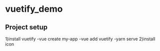 # vuetify_demo


## Project setup
1)install vuetify 
  -vue create my-app
  -vue add vuetify
  -yarn serve
2)install icon 
  
